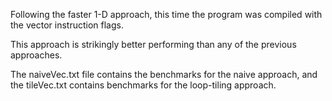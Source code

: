 Following the faster 1-D approach, this time the program was compiled with the vector instruction flags.<br/>

This approach is strikingly better performing than any of the previous approaches.<br/>

The naiveVec.txt file contains the benchmarks for the naive approach, and the tileVec.txt contains benchmarks for the loop-tiling approach.<br/>
